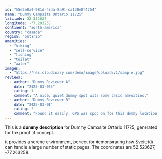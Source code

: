 ```yaml
---
id: "55e2e8a0-981d-45da-8a91-ca138e0f4254"
name: "Dummy Campsite Ontario 11725"
latitude: 52.523627
longitude: -77.203258
continent: "north-america"
country: "canada"
region: "ontario"
amenities:
  - "hiking"
  - "cell-service"
  - "fishing"
  - "toilet"
  - "water"
images:
  - "https://res.cloudinary.com/demo/image/upload/v1/sample.jpg"
reviews:
  - author: "Dummy Reviewer A"
    date: "2025-03-025"
    rating: 5
    comment: "A nice, quiet dummy spot with some basic amenities."
  - author: "Dummy Reviewer B"
    date: "2025-03-01"
    rating: 2
    comment: "Found it easily. GPS was spot on for this dummy location."
---
```


This is a **dummy description** for Dummy Campsite Ontario 11725, generated for the proof of concept.

It provides a serene environment, perfect for demonstrating how SvelteKit can handle a large number of static pages. The coordinates are 52.523627, -77.203258.
